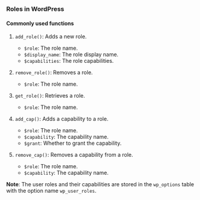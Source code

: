 ### Roles in WordPress

#### Commonly used functions

1. `add_role()`: Adds a new role.
    - `$role`: The role name.
    - `$display_name`: The role display name.
    - `$capabilities`: The role capabilities.
  
2. `remove_role()`: Removes a role.
    - `$role`: The role name.

3. `get_role()`: Retrieves a role.
    - `$role`: The role name.

4. `add_cap()`: Adds a capability to a role.
    - `$role`: The role name.
    - `$capability`: The capability name.
    - `$grant`: Whether to grant the capability.

5. `remove_cap()`: Removes a capability from a role.
    - `$role`: The role name.
    - `$capability`: The capability name.

**Note**: The user roles and their capabilities are stored in the `wp_options` table with the option name `wp_user_roles`.